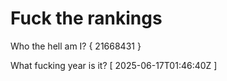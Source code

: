 # Fuck the rankings

Who the hell am I?
{ 21668431 }

What fucking year is it?
[ 2025-06-17T01:46:40Z ]
